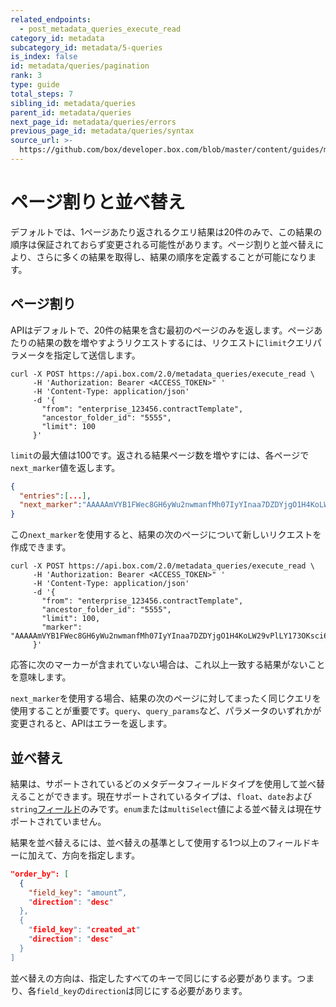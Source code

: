 ```yaml
---
related_endpoints:
  - post_metadata_queries_execute_read
category_id: metadata
subcategory_id: metadata/5-queries
is_index: false
id: metadata/queries/pagination
rank: 3
type: guide
total_steps: 7
sibling_id: metadata/queries
parent_id: metadata/queries
next_page_id: metadata/queries/errors
previous_page_id: metadata/queries/syntax
source_url: >-
  https://github.com/box/developer.box.com/blob/master/content/guides/metadata/5-queries/3-pagination.md
---
```

# ページ割りと並べ替え

デフォルトでは、1ページあたり返されるクエリ結果は20件のみで、この結果の順序は保証されておらず変更される可能性があります。ページ割りと並べ替えにより、さらに多くの結果を取得し、結果の順序を定義することが可能になります。

## ページ割り

APIはデフォルトで、20件の結果を含む最初のページのみを返します。ページあたりの結果の数を増やすようリクエストするには、リクエストに`limit`クエリパラメータを指定して送信します。

```curl
curl -X POST https://api.box.com/2.0/metadata_queries/execute_read \
     -H 'Authorization: Bearer <ACCESS_TOKEN>" '
     -H 'Content-Type: application/json'
     -d '{
       "from": "enterprise_123456.contractTemplate",
       "ancestor_folder_id": "5555",
       "limit": 100
     }'
```

`limit`の最大値は100です。返される結果ページ数を増やすには、各ページで`next_marker`値を返します。

```json
{
  "entries":[...],
  "next_marker":"AAAAAmVYB1FWec8GH6yWu2nwmanfMh07IyYInaa7DZDYjgO1H4KoLW29vPlLY173OKsci6h6xGh61gG73gnaxoS+o0BbI1/h6le6cikjlupVhASwJ2Cj0tOD9wlnrUMHHw3/ISf+uuACzrOMhN6d5fYrbidPzS6MdhJOejuYlvsg4tcBYzjauP3+VU51p77HFAIuObnJT0ff"
}
```

この`next_marker`を使用すると、結果の次のページについて新しいリクエストを作成できます。

```curl
curl -X POST https://api.box.com/2.0/metadata_queries/execute_read \
     -H 'Authorization: Bearer <ACCESS_TOKEN>" '
     -H 'Content-Type: application/json'
     -d '{
       "from": "enterprise_123456.contractTemplate",
       "ancestor_folder_id": "5555",
       "limit": 100,
       "marker": "AAAAAmVYB1FWec8GH6yWu2nwmanfMh07IyYInaa7DZDYjgO1H4KoLW29vPlLY173OKsci6h6xGh61gG73gnaxoS+o0BbI1/h6le6cikjlupVhASwJ2Cj0tOD9wlnrUMHHw3/ISf+uuACzrOMhN6d5fYrbidPzS6MdhJOejuYlvsg4tcBYzjauP3+VU51p77HFAIuObnJT0ff"
     }'
```

<Message notice>

応答に次のマーカーが含まれていない場合は、これ以上一致する結果がないことを意味します。

</Message>

<Message warning>

`next_marker`を使用する場合、結果の次のページに対してまったく同じクエリを使用することが重要です。`query`、`query_params`など、パラメータのいずれかが変更されると、APIはエラーを返します。

</Message>

## 並べ替え

結果は、サポートされているどのメタデータフィールドタイプを使用して並べ替えることができます。現在サポートされているタイプは、`float`、`date`および`string`[フィールド][metadata-fields]のみです。`enum`または`multiSelect`値による並べ替えは現在サポートされていません。

結果を並べ替えるには、並べ替えの基準として使用する1つ以上のフィールドキーに加えて、方向を指定します。

```json
"order_by": [
  {
    "field_key": "amount”,
    "direction": "desc"
  },
  {
    "field_key": "created_at"
    "direction": "desc"
  }
]
```

<Message warning>

並べ替えの方向は、指定したすべてのキーで同じにする必要があります。つまり、各`field_key`の`direction`は同じにする必要があります。

</Message>

[metadata-fields]: g://metadata/fields
